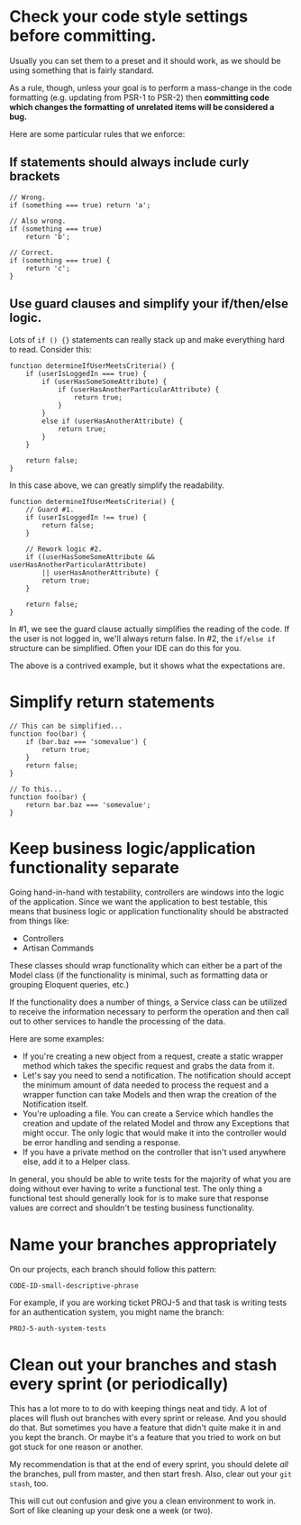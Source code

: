 # Check your code style settings before committing.

Usually you can set them to a preset and it should work, as we should be using something that is fairly standard.

As a rule, though, unless your goal is to perform a mass-change in the code formatting (e.g. updating from PSR-1 to PSR-2) then **committing code which changes the formatting of unrelated items will be considered a bug.**

Here are some particular rules that we enforce:

## If statements should always include curly brackets

    // Wrong.
    if (something === true) return 'a';
    
    // Also wrong.
    if (something === true)
        return 'b';
        
    // Correct.
    if (something === true) {
        return 'c';
    }

## Use guard clauses and simplify your if/then/else logic.

Lots of `if () {}` statements can really stack up and make everything hard to read. Consider this:

    function determineIfUserMeetsCriteria() {
        if (userIsLoggedIn === true) {
            if (userHasSomeSomeAttribute) {
                if (userHasAnotherParticularAttribute) {
                    return true;
                }   
            }
            else if (userHasAnotherAttribute) {
                return true;
            }
        }
        
        return false;
    }
    
In this case above, we can greatly simplify the readability.

    function determineIfUserMeetsCriteria() {
        // Guard #1.
        if (userIsLoggedIn !== true) {
            return false;
        }
       
        // Rework logic #2. 
        if ((userHasSomeSomeAttribute && userHasAnotherParticularAttribute)
            || userHasAnotherAttribute) {
            return true;
        }
        
        return false;
    }

In #1, we see the guard clause actually simplifies the reading of the code. If the user is not logged in, we'll always return false. In #2, the `if/else if` structure can be simplified. Often your IDE can do this for you.

The above is a contrived example, but it shows what the expectations are.

# Simplify return statements

    // This can be simplified...
    function foo(bar) {
        if (bar.baz === 'somevalue') {
            return true;
        }
        return false;
    }
    
    // To this...
    function foo(bar) {
        return bar.baz === 'somevalue';
    }

# Keep business logic/application functionality separate

Going hand-in-hand with testability, controllers are windows into the logic of the application. Since we want the application to best testable, this means that business logic or application functionality should be abstracted from things like:

* Controllers
* Artisan Commands

These classes should wrap functionality which can either be a part of the Model class (if the functionality is minimal, such as formatting data or grouping Eloquent queries, etc.)

If the functionality does a number of things, a Service class can be utilized to receive the information necessary to perform the operation and then call out to other services to handle the processing of the data.

Here are some examples:

* If you're creating a new object from a request, create a static wrapper method which takes the specific request and grabs the data from it.
* Let's say you need to send a notification. The notification should accept the minimum amount of data needed to process the request and a wrapper function can take Models and then wrap the creation of the Notification itself.
* You're uploading a file. You can create a Service which handles the creation and update of the related Model and throw any Exceptions that might occur. The only logic that would make it into the controller would be error handling and sending a response.
* If you have a private method on the controller that isn't used anywhere else, add it to a Helper class.

In general, you should be able to write tests for the majority of what you are doing without ever having to write a functional test. The only thing a functional test should generally look for is to make sure that response values are correct and shouldn't be testing business functionality.

# Name your branches appropriately

On our projects, each branch should follow this pattern:

    CODE-ID-small-descriptive-phrase
    
For example, if you are working ticket PROJ-5 and that task is writing tests for an authentication system, you might name the branch:

    PROJ-5-auth-system-tests

# Clean out your branches and stash every sprint (or periodically)

This has a lot more to to do with keeping things neat and tidy. A lot of places will flush out branches with every sprint or release. And you should do that. But sometimes you have a feature that didn't quite make it in and you kept the branch. Or maybe it's a feature that you tried to work on but got stuck for one reason or another.

My recommendation is that at the end of every sprint, you should delete *all* the branches, pull from master, and then start fresh. Also, clear out your `git stash`, too.

This will cut out confusion and give you a clean environment to work in. Sort of like cleaning up your desk one a week (or two).
